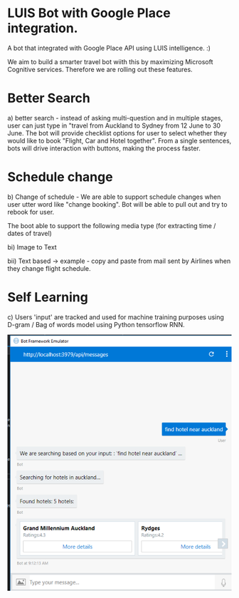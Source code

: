 # LUIS Bot with Google Place integration.

A bot that integrated with Google Place API using LUIS intelligence. :)

We aim to build a smarter travel bot wiith this by maximizing Microsoft Cognitive services. Therefore we are rolling out these features. 


# Better Search 

a) better search - instead of asking multi-question and in multiple stages, user can just type in "travel from Auckland to Sydney from 12 June to 30 June. The bot will provide checklist options for user to select whether they would like to book "Flight, Car and Hotel together". From a single sentences, bots will drive interaction with buttons, making the process faster. 

# Schedule change

b) Change of schedule - We are able to support schedule changes when user utter word like "change booking". Bot will be able to pull out and try to rebook for user. 

The boot able to support the following media type (for extracting time / dates of travel) 

 bi) Image to Text
 
 bii) Text based -> example - copy and paste from mail sent by Airlines when they change flight schedule.
 
 
 # Self Learning
 
c) Users 'input' are tracked and used for machine training purposes using D-gram / Bag of words model using Python tensorflow RNN. 


 







![alt text](https://github.com/appcoreopc/serkoApp/blob/master/bot-integration-samples/hotel-finder/csharp/bot_layout.png)

